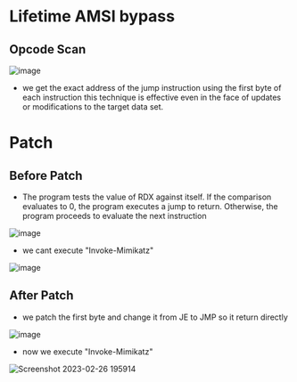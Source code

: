 # Lifetime AMSI bypass

## Opcode Scan

![image](https://user-images.githubusercontent.com/60795188/221431685-60fb2012-db0f-41aa-bd7b-3a19f07c91c4.png)

* we get the exact address of the jump instruction using the first byte of each instruction this technique is effective even in the face of updates or modifications to the target data set.


# Patch

## Before Patch

* The program tests the value of RDX against itself. If the comparison evaluates to 0, the program executes a jump to return. Otherwise, the program proceeds to evaluate the next instruction

![image](https://user-images.githubusercontent.com/60795188/221431975-73c78c9c-5358-44c2-b0de-41d68024e2bb.png)

* we cant execute "Invoke-Mimikatz"

![image](https://user-images.githubusercontent.com/60795188/221432132-20993ccf-c53e-493d-8b22-feaea86fb6bf.png)

## After Patch

* we patch the first byte and change it from JE to JMP so it return directly 

![image](https://user-images.githubusercontent.com/60795188/221432418-841db688-879c-4915-8d6e-926236a3732c.png)

* now we execute "Invoke-Mimikatz"

![Screenshot 2023-02-26 195914](https://user-images.githubusercontent.com/60795188/221432425-5c121433-33f4-4b8d-add6-63c078d5edb8.png)
